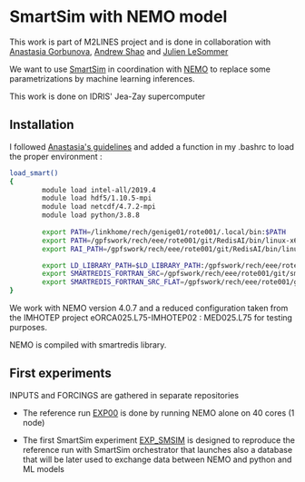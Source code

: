 # SmartSim with NEMO model

This work is part of M2LINES project and is done in collaboration with [Anastasia Gorbunova](https://github.com/anastasiaGor), [Andrew Shao](https://github.com/ashao) and [Julien LeSommer](https://github.com/lesommer)

We want to use [SmartSim](https://www.craylabs.org/docs/index.html) in coordination with [NEMO](https://www.nemo-ocean.eu/) to replace some parametrizations by machine learning inferences.

This work is done on IDRIS' Jea-Zay supercomputer

## Installation

I followed [Anastasia's guidelines](https://github.com/anastasiaGor/nemo4-imhotep) and added a function in my .bashrc to load the proper environment :

```bash
load_smart()
{
        module load intel-all/2019.4
        module load hdf5/1.10.5-mpi
        module load netcdf/4.7.2-mpi
        module load python/3.8.8
 
        export PATH=/linkhome/rech/genige01/rote001/.local/bin:$PATH
        export PATH=/gpfswork/rech/eee/rote001/git/RedisAI/bin/linux-x64-release/install-cpu:$PATH
        export RAI_PATH=/gpfswork/rech/eee/rote001/git/RedisAI/bin/linux-x64-release/install-cpu/redisai.so

        export LD_LIBRARY_PATH=$LD_LIBRARY_PATH:/gpfswork/rech/eee/rote001/git/smartredis/install/lib
        export SMARTREDIS_FORTRAN_SRC=/gpfswork/rech/eee/rote001/git/smartredis/src_fortran
        export SMARTREDIS_FORTRAN_SRC_FLAT=/gpfswork/rech/eee/rote001/git/smartredis/src_fortran_flat
}
```

We work with NEMO version 4.0.7 and a reduced configuration taken from the IMHOTEP project eORCA025.L75-IMHOTEP02 : MED025.L75 for testing purposes.

NEMO is compiled with smartredis library.

## First experiments

INPUTS and FORCINGS are gathered in separate repositories

 - The reference run [EXP00](https://github.com/auraoupa/nemo-smartsim-m2lines/tree/main/MED025.L75-JZAA001/EXP00) is done by running NEMO alone on 40 cores (1 node)

 - The first SmartSim experiment [EXP_SMSIM](https://github.com/auraoupa/nemo-smartsim-m2lines/tree/main/MED025.L75-JZAA001/EXP_SMSIM) is designed to reproduce the reference run with SmartSim orchestrator that launches also a database that will be later used to exchange data between NEMO and python and ML models
